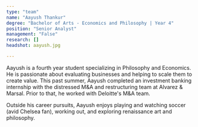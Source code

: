 ```yaml
---
type: "team"
name: "Aayush Thankur"
degree: "Bachelor of Arts - Economics and Philosophy | Year 4"
position: "Senior Analyst"
management: "False"
research: []
headshot: aayush.jpg

---
```


Aayush is a fourth year student specializing in Philosophy and Economics. He is passionate about evaluating businesses and helping to scale them to create value. This past summer, Aayush completed an investment banking internship with the distressed M&A and restructuring team at Alvarez & Marsal. Prior to that, he worked with Deloitte's M&A team.

Outside his career pursuits, Aayush enjoys playing and watching soccer (avid Chelsea fan), working out, and exploring renaissance art and philosophy.
